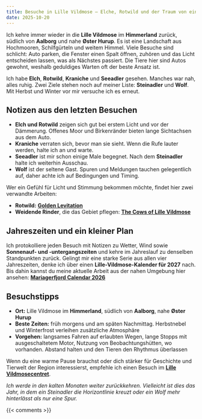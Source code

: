 ```yaml
---
title: Besuche in Lille Vildmose – Elche, Rotwild und der Traum von einem Steinadler
date: 2025-10-20
---
```

Ich kehre immer wieder in die **Lille Vildmose** im **Himmerland** zurück, südlich von **Aalborg** und nahe **Øster Hurup**. Es ist eine Landschaft aus Hochmooren, Schilfgürteln und weitem Himmel. Viele Besuche sind schlicht: Auto parken, die Fenster einen Spalt öffnen, zuhören und das Licht entscheiden lassen, was als Nächstes passiert. Die Tiere hier sind Autos gewohnt, weshalb geduldiges Warten oft der beste Ansatz ist.

Ich habe **Elch**, **Rotwild**, **Kraniche** und **Seeadler** gesehen. Manches war nah, alles ruhig. Zwei Ziele stehen noch auf meiner Liste: **Steinadler** und **Wolf**. Mit Herbst und Winter vor mir versuche ich es erneut.

<!--more-->

## Notizen aus den letzten Besuchen

- **Elch und Rotwild** zeigen sich gut bei erstem Licht und vor der Dämmerung. Offenes Moor und Birkenränder bieten lange Sichtachsen aus dem Auto.  
- **Kraniche** verraten sich, bevor man sie sieht. Wenn die Rufe lauter werden, halte ich an und warte.  
- **Seeadler** ist mir schon einige Male begegnet. Nach dem **Steinadler** halte ich weiterhin Ausschau.  
- **Wolf** ist der seltene Gast. Spuren und Meldungen tauchen gelegentlich auf, daher achte ich auf Bedingungen und Timing.

Wer ein Gefühl für Licht und Stimmung bekommen möchte, findet hier zwei verwandte Arbeiten:  
- **Rotwild:** [**Golden Levitation**](https://redowlphoto.dk/works/golden-levitation/)  
- **Weidende Rinder**, die das Gebiet pflegen: [**The Cows of Lille Vildmose**](https://redowlphoto.dk/works/the-cows-of-lille-vildmose/)

## Jahreszeiten und ein kleiner Plan

Ich protokolliere jeden Besuch mit Notizen zu Wetter, Wind sowie **Sonnenauf- und -untergangszeiten** und kehre im Jahreslauf zu denselben Standpunkten zurück. Gelingt mir eine starke Serie aus allen vier Jahreszeiten, denke ich über einen **Lille-Vildmose-Kalender für 2027** nach.  
Bis dahin kannst du meine aktuelle Arbeit aus der nahen Umgebung hier ansehen: [**Mariagerfjord Calendar 2026**](https://redowlphoto.dk/categories/calendar-2026/)

## Besuchstipps

- **Ort:** Lille Vildmose im **Himmerland**, südlich von **Aalborg**, nahe **Øster Hurup**  
- **Beste Zeiten:** früh morgens und am späten Nachmittag. Herbstnebel und Winterfrost verleihen zusätzliche Atmosphäre  
- **Vorgehen:** langsames Fahren auf erlaubten Wegen, lange Stopps mit ausgeschaltetem Motor, Nutzung von Beobachtungshütten, wo vorhanden. Abstand halten und den Tieren den Rhythmus überlassen

Wenn du eine warme Pause brauchst oder dich stärker für Geschichte und Tierwelt der Region interessierst, empfehle ich einen Besuch im [**Lille Vildmosecentret**](https://lillevildmose.dk/).

*Ich werde in den kalten Monaten weiter zurückkehren. Vielleicht ist dies das Jahr, in dem ein Steinadler die Horizontlinie kreuzt oder ein Wolf mehr hinterlässt als nur eine Spur.*  

{{< comments >}}
